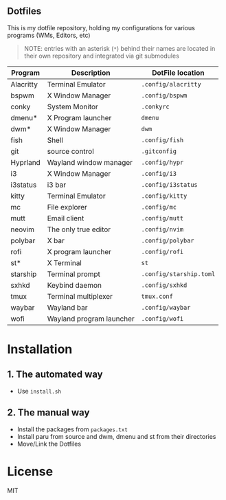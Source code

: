 ## Dotfiles 

This is my dotfile repository, holding my configurations for various programs (WMs, Editors, etc)

> NOTE: entries with an asterisk (`*`) behind their names are located in their own repository and integrated via git submodules

|  Program  | Description              | DotFile location        |
|-----------|--------------------------|-------------------------|
| Alacritty | Terminal Emulator        | `.config/alacritty`     |
| bspwm     | X Window Manager         | `.config/bspwm`         |
| conky     | System Monitor           | `.conkyrc`              |
| dmenu*    | X Program launcher       | `dmenu`                 |
| dwm*      | X Window Manager         | `dwm`                   |
| fish      | Shell                    | `.config/fish`          |
| git       | source control           | `.gitconfig`            |
| Hyprland  | Wayland window manager   | `.config/hypr`          |
| i3        | X Window Manager         | `.config/i3`            |
| i3status  | i3 bar                   | `.config/i3status`      |
| kitty     | Terminal Emulator        | `.config/kitty`         |
| mc        | File explorer            | `.config/mc`            |
| mutt      | Email client             | `.config/mutt`          |
| neovim    | The only true editor     | `.config/nvim`          |
| polybar   | X bar                    | `.config/polybar`       |
| rofi      | X program launcher       | `.config/rofi`          |
| st*       | X Terminal               | `st`                    |
| starship  | Terminal prompt          | `.config/starship.toml` |
| sxhkd     | Keybind daemon           | `.config/sxhkd`         |
| tmux      | Terminal multiplexer     | `tmux.conf`             |
| waybar    | Wayland bar              | `.config/waybar`        |
| wofi      | Wayland program launcher | `.config/wofi`          |

# Installation


## 1. The automated way 

* Use `install.sh`
## 2. The manual way 

* Install the packages from `packages.txt`
* Install paru from source and dwm, dmenu and st from their directories
* Move/Link the Dotfiles

# License
MIT
